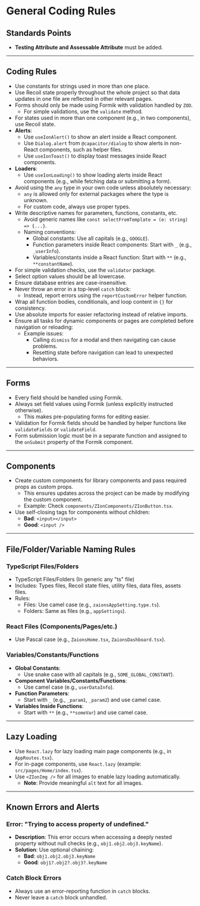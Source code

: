 # General Coding Rules

## Standards Points

- **Testing Attribute and Assessable Attribute** must be added.

---

## Coding Rules

- Use constants for strings used in more than one place.
- Use Recoil state properly throughout the whole project so that data updates in one file are reflected in other relevant pages.
- Forms should only be made using Formik with validation handled by `ZOD`.
  - For simple validations, use the `validate` method.
- For states used in more than one component (e.g., in two components), use Recoil state.
- **Alerts**:
  - Use `useIonAlert()` to show an alert inside a React component.
  - Use `Dialog.alert` from `@capacitor/dialog` to show alerts in non-React components, such as helper files.
  - Use `useIonToast()` to display toast messages inside React components.
- **Loaders**:
  - Use `useIonLoading()` to show loading alerts inside React components (e.g., while fetching data or submitting a form).
- Avoid using the `any` type in your own code unless absolutely necessary:
  - `any` is allowed only for external packages where the type is unknown.
  - For custom code, always use proper types.
- Write descriptive names for parameters, functions, constants, etc.
  - Avoid generic names like `const selectFromTemplate = (e: string) => {...}`.
  - Naming conventions:
    - Global constants: Use all capitals (e.g., `GOOGLE`).
    - Function parameters inside React components: Start with `_` (e.g., `_userInfo`).
    - Variables/constants inside a React function: Start with `**` (e.g., `**constantName`).
- For simple validation checks, use the `validator` package.
- Select option values should be all lowercase.
- Ensure database entries are case-insensitive.
- Never throw an error in a top-level `catch` block:
  - Instead, report errors using the `reportCustomError` helper function.
- Wrap all function bodies, conditionals, and loop content in `{}` for consistency.
- Use absolute imports for easier refactoring instead of relative imports.
- Ensure all tasks for dynamic components or pages are completed before navigation or reloading:
  - Example issues:
    - Calling `dismiss` for a modal and then navigating can cause problems.
    - Resetting state before navigation can lead to unexpected behaviors.

---

## Forms

- Every field should be handled using Formik.
- Always set field values using Formik (unless explicitly instructed otherwise).
  - This makes pre-populating forms for editing easier.
- Validation for Formik fields should be handled by helper functions like `validateFields` or `validateField`.
- Form submission logic must be in a separate function and assigned to the `onSubmit` property of the Formik component.

---

## Components

- Create custom components for library components and pass required props as custom props.
  - This ensures updates across the project can be made by modifying the custom component.
  - Example: Check `components/ZIonComponents/ZIonButton.tsx`.
- Use self-closing tags for components without children:
  - **Bad**: `<input></input>`
  - **Good**: `<input />`

---

## File/Folder/Variable Naming Rules

### TypeScript Files/Folders

- TypeScript Files/Folders (In generic any "ts" file)
- Includes: Types files, Recoil state files, utility files, data files, assets files.
- Rules:
  - Files: Use camel case (e.g., `zaionsAppSetting.type.ts`).
  - Folders: Same as files (e.g., `appSettings`).

### React Files (Components/Pages/etc.)

- Use Pascal case (e.g., `ZaionsHome.tsx`, `ZaionsDashboard.tsx`).

### Variables/Constants/Functions

- **Global Constants**:
  - Use snake case with all capitals (e.g., `SOME_GLOBAL_CONSTANT`).
- **Component Variables/Constants/Functions**:
  - Use camel case (e.g., `userDataInfo`).
- **Function Parameters**:
  - Start with `_` (e.g., `_param1`, `_param2`) and use camel case.
- **Variables Inside Functions**:
  - Start with `**` (e.g., `**someVar`) and use camel case.

---

## Lazy Loading

- Use `React.lazy` for lazy loading main page components (e.g., in `AppRoutes.tsx`).
- For in-page components, use `React.lazy` (example: `src/pages/Home/index.tsx`).
- Use `<ZIonImg />` for all images to enable lazy loading automatically.
  - **Note**: Provide meaningful `alt` text for all images.

---

## Known Errors and Alerts

### Error: "Trying to access property of undefined."

- **Description**: This error occurs when accessing a deeply nested property without null checks (e.g., `obj1.obj2.obj3.keyName`).
- **Solution**: Use optional chaining:
  - **Bad**: `obj1.obj2.obj3.keyName`
  - **Good**: `obj1?.obj2?.obj3?.keyName`

### Catch Block Errors

- Always use an error-reporting function in `catch` blocks.
- Never leave a `catch` block unhandled.
